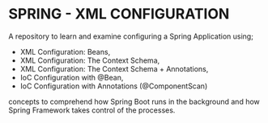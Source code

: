 # SPRING - XML CONFIGURATION

A repository to learn and examine configuring a Spring Application using;

* XML Configuration: Beans,
* XML Configuration: The Context Schema,
* XML Configuration: The Context Schema + Annotations,
* IoC Configuration with @Bean,
* IoC Configuration with Annotations (@ComponentScan)

concepts to comprehend how Spring Boot runs in the background and how Spring Framework takes control of the processes. 
